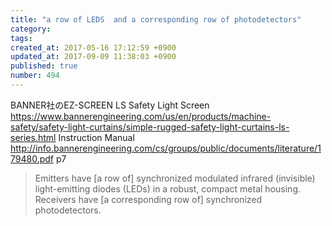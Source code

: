 ```yaml
---
title: "a row of LEDS  and a corresponding row of photodetectors"
category: 
tags: 
created_at: 2017-05-16 17:12:59 +0900
updated_at: 2017-09-09 11:38:03 +0900
published: true
number: 494
---
```


BANNER社のEZ-SCREEN LS Safety Light Screen
https://www.bannerengineering.com/us/en/products/machine-safety/safety-light-curtains/simple-rugged-safety-light-curtains-ls-series.html
Instruction Manual
http://info.bannerengineering.com/cs/groups/public/documents/literature/179480.pdf
p7

> Emitters have [a row of] synchronized modulated infrared (invisible) light-emitting diodes (LEDs) in a robust, compact metal housing. Receivers have [a corresponding row of] synchronized photodetectors. 


